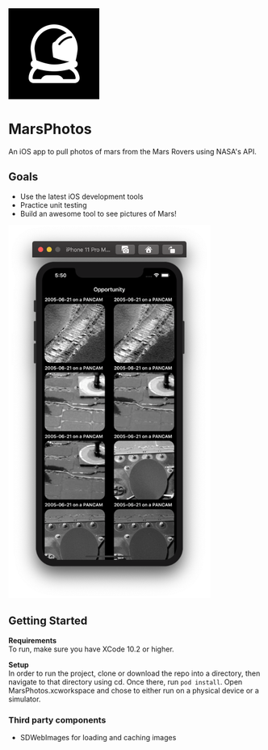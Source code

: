 <img width="180" src="./Planet 4 Logo.png?raw=true">

# MarsPhotos

An iOS app to pull photos of mars from the Mars Rovers using NASA's API.

## Goals
* Use the latest iOS development tools
* Practice unit testing
* Build an awesome tool to see pictures of Mars!

<img width = "400" src="./Screen%20Shot%202020-09-16%20at%205.50.48%20PM.png?raw=true">

## Getting Started
**Requirements**\
To run, make sure you have XCode 10.2 or higher.

**Setup** \
In order to run the project, clone or download the repo into a directory, then navigate to that directory using cd. 
Once there, run `pod install`. Open MarsPhotos.xcworkspace and chose to either run on a physical device or a simulator.

### Third party components
* SDWebImages for loading and caching images
